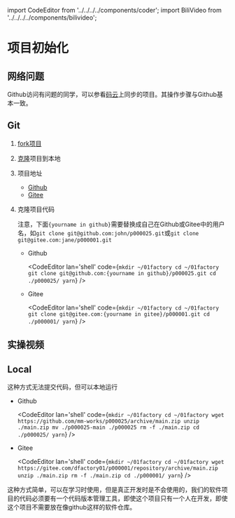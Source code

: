 import CodeEditor from '../../../../components/coder';
import BiliVideo from '../../../../components/bilivideo';

# 项目初始化

## 网络问题

Github访问有问题的同学，可以参看[码云](https://gitee.com/dfactory01/p000001)上同步的项目。其操作步骤与Github基本一致。

## Git

1. [fork项目](https://www.cnblogs.com/patchouli/p/6511251.html)
1. [克隆](https://jingyan.baidu.com/article/dca1fa6f0cc9bcf1a540524d.html)项目到本地
1. 项目地址
	- [Github](https://github.com/mm-works/p000025)
	- [Gitee](https:/gitee.com/dfactory01/p000001)

1. 克隆项目代码

	注意，下面`{yourname in github}`需要替换成自己在Github或Gitee中的用户名，如`git clone git@github.com:john/p000025.git`或`git clone git@gitee.com:jane/p000001.git`

	- Github

		<CodeEditor lan='shell' code={`
		mkdir ~/01factory
		cd ~/01factory
		git clone git@github.com:{yourname in github}/p000025.git
		cd ./p000025/
		yarn
		`} />

	- Gitee

		<CodeEditor lan='shell' code={`
		mkdir ~/01factory
		cd ~/01factory
		git clone git@gitee.com:{yourname in gitee}/p000001.git
		cd ./p000001/
		yarn
		`} />

## 实操视频

<BiliVideo id='BV1JA411K7J5' />

## Local

这种方式无法提交代码，但可以本地运行

- Github

	<CodeEditor lan='shell' code={`
	mkdir ~/01factory
	cd ~/01factory
	wget https://github.com/mm-works/p000025/archive/main.zip
	unzip ./main.zip
	mv ./p000025-main ./p000025
	rm -f ./main.zip
	cd ./p000025/
	yarn
	`} />

- Gitee

	<CodeEditor lan='shell' code={`
	mkdir ~/01factory
	cd ~/01factory
	wget https://gitee.com/dfactory01/p000001/repository/archive/main.zip
	unzip ./main.zip
	rm -f ./main.zip
	cd ./p000001/
	yarn
	`} />

这种方式简单，可以在学习时使用，但是真正开发时是不会使用的，我们的软件项目的代码必须要有一个代码版本管理工具，即使这个项目只有一个人在开发，即使这个项目不需要放在像github这样的软件仓库。
